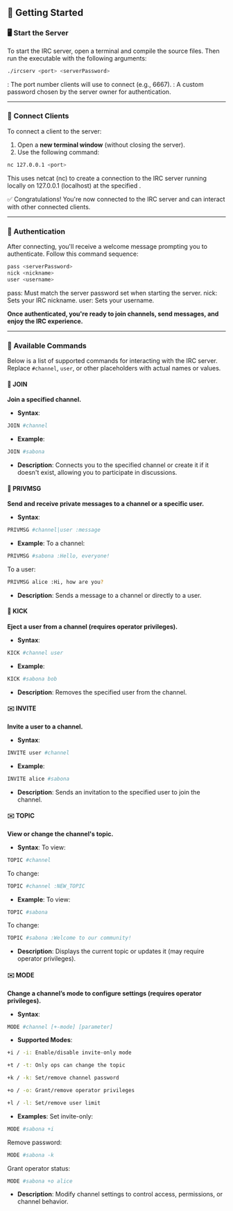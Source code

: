 ## 🚀 Getting Started

### 🖥️ Start the Server

To start the IRC server, open a terminal and compile the source files. Then run the executable with the following arguments:

```bash
./ircserv <port> <serverPassword>
```

<port>: The port number clients will use to connect (e.g., 6667).
<serverPassword>: A custom password chosen by the server owner for authentication.

---

### 💬 Connect Clients

To connect a client to the server:

1. Open a **new terminal window** (without closing the server).
2. Use the following command:

```bash
nc 127.0.0.1 <port>
```

This uses netcat (nc) to create a connection to the IRC server running locally on 127.0.0.1 (localhost) at the specified <port>.

✅ Congratulations! You're now connected to the IRC server and can interact with other connected clients.

---

### 🔐 Authentication

After connecting, you'll receive a welcome message prompting you to authenticate. Follow this command sequence:

```bash
pass <serverPassword>
nick <nickname>
user <username>
```

pass: Must match the server password set when starting the server.
nick: Sets your IRC nickname.
user: Sets your username.

**Once authenticated, you're ready to join channels, send messages, and enjoy the IRC experience.**

---

### 📜 Available Commands

Below is a list of supported commands for interacting with the IRC server.  
Replace `#channel`, `user`, or other placeholders with actual names or values.

#### 🔗 JOIN

**Join a specified channel.**

- **Syntax**:
```bash
JOIN #channel
```

- **Example**:
```bash
JOIN #sabona
```

- **Description**:
Connects you to the specified channel or create it if it doesn't exist, allowing you to participate in discussions.

#### 💬 PRIVMSG

**Send and receive private messages to a channel or a specific user.**

- **Syntax**:
```bash
PRIVMSG #channel|user :message
```

- **Example**:
To a channel:
```bash
PRIVMSG #sabona :Hello, everyone!
```
To a user:
```bash
PRIVMSG alice :Hi, how are you?
```

- **Description**:
Sends a message to a channel or directly to a user.

#### 🦵 KICK

**Eject a user from a channel (requires operator privileges).**

- **Syntax**:
```bash
KICK #channel user
```

- **Example**:
```bash
KICK #sabona bob
```

- **Description**:
Removes the specified user from the channel.

#### ✉️ INVITE

**Invite a user to a channel.**

- **Syntax**:
```bash
INVITE user #channel
```

- **Example**:
```bash
INVITE alice #sabona
```

- **Description**:
Sends an invitation to the specified user to join the channel.

#### ✉️ TOPIC

**View or change the channel's topic.**

- **Syntax**:
To view:
```bash
TOPIC #channel
```
To change:
```bash
TOPIC #channel :NEW_TOPIC
```

- **Example**:
To view:
```bash
TOPIC #sabona
```
To change:
```bash
TOPIC #sabona :Welcome to our community!
```

- **Description**:
Displays the current topic or updates it (may require operator privileges).

#### ✉️ MODE

**Change a channel’s mode to configure settings (requires operator privileges).**

- **Syntax**:
```bash
MODE #channel [+-mode] [parameter]
```

- **Supported Modes**:

```bash
+i / -i: Enable/disable invite-only mode

+t / -t: Only ops can change the topic

+k / -k: Set/remove channel password

+o / -o: Grant/remove operator privileges

+l / -l: Set/remove user limit
```

- **Examples**:
Set invite-only:
```bash
MODE #sabona +i
```
Remove password:
```bash
MODE #sabona -k
```
Grant operator status:
```bash
MODE #sabona +o alice
```

- **Description**:
Modify channel settings to control access, permissions, or channel behavior.